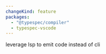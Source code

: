 ```yaml
---
changeKind: feature
packages:
  - "@typespec/compiler"
  - typespec-vscode
---
```


leverage lsp to emit code instead of cli